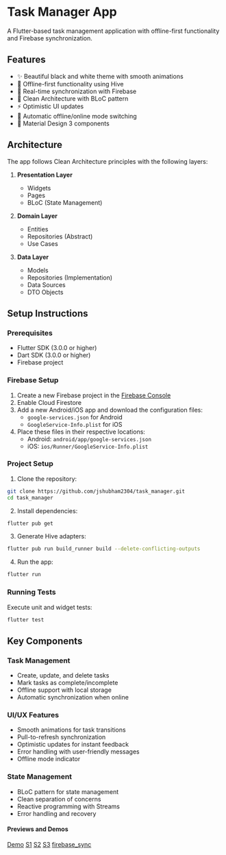 # Task Manager App

A Flutter-based task management application with offline-first functionality and Firebase synchronization.

## Features

- ✨ Beautiful black and white theme with smooth animations
- 📱 Offline-first functionality using Hive
- 🔄 Real-time synchronization with Firebase
- 🎯 Clean Architecture with BLoC pattern
- ⚡ Optimistic UI updates
- 🔌 Automatic offline/online mode switching
- 🎨 Material Design 3 components

## Architecture

The app follows Clean Architecture principles with the following layers:

1. **Presentation Layer**

   - Widgets
   - Pages
   - BLoC (State Management)

2. **Domain Layer**

   - Entities
   - Repositories (Abstract)
   - Use Cases

3. **Data Layer**
   - Models
   - Repositories (Implementation)
   - Data Sources
   - DTO Objects

## Setup Instructions

### Prerequisites

- Flutter SDK (3.0.0 or higher)
- Dart SDK (3.0.0 or higher)
- Firebase project

### Firebase Setup

1. Create a new Firebase project in the [Firebase Console](https://console.firebase.google.com/)
2. Enable Cloud Firestore
3. Add a new Android/iOS app and download the configuration files:
   - `google-services.json` for Android
   - `GoogleService-Info.plist` for iOS
4. Place these files in their respective locations:
   - Android: `android/app/google-services.json`
   - iOS: `ios/Runner/GoogleService-Info.plist`

### Project Setup

1. Clone the repository:

```bash
git clone https://github.com/jshubham2304/task_manager.git
cd task_manager
```

2. Install dependencies:

```bash
flutter pub get
```

3. Generate Hive adapters:

```bash
flutter pub run build_runner build --delete-conflicting-outputs
```

4. Run the app:

```bash
flutter run
```

### Running Tests

Execute unit and widget tests:

```bash
flutter test
```

## Key Components

### Task Management

- Create, update, and delete tasks
- Mark tasks as complete/incomplete
- Offline support with local storage
- Automatic synchronization when online

### UI/UX Features

- Smooth animations for task transitions
- Pull-to-refresh synchronization
- Optimistic updates for instant feedback
- Error handling with user-friendly messages
- Offline mode indicator

### State Management

- BLoC pattern for state management
- Clean separation of concerns
- Reactive programming with Streams
- Error handling and recovery

#### Previews and Demos

[Demo](./preview/demo.mp4)
[S1](./preview/Screenshot_20250119_181731.jpg)
[S2](./preview/Screenshot_20250119_181737.jpg)
[S3](./preview/Screenshot_20250119_181747.jpg)
[firebase_sync](./preview/firebase_sync.jpg)
